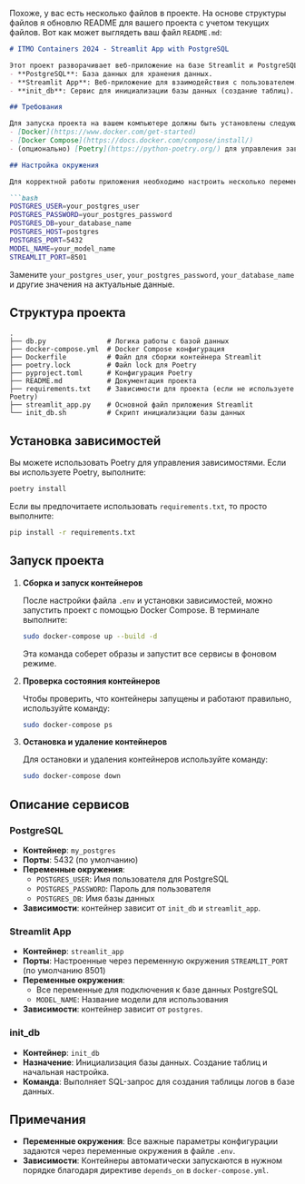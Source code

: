 Похоже, у вас есть несколько файлов в проекте. На основе структуры файлов я обновлю README для вашего проекта с учетом текущих файлов. Вот как может выглядеть ваш файл `README.md`:

```markdown
# ITMO Containers 2024 - Streamlit App with PostgreSQL

Этот проект разворачивает веб-приложение на базе Streamlit и PostgreSQL с использованием Docker Compose. Он включает три основных компонента:
- **PostgreSQL**: База данных для хранения данных.
- **Streamlit App**: Веб-приложение для взаимодействия с пользователем.
- **init_db**: Сервис для инициализации базы данных (создание таблиц).

## Требования

Для запуска проекта на вашем компьютере должны быть установлены следующие инструменты:
- [Docker](https://www.docker.com/get-started)
- [Docker Compose](https://docs.docker.com/compose/install/)
- (опционально) [Poetry](https://python-poetry.org/) для управления зависимостями.

## Настройка окружения

Для корректной работы приложения необходимо настроить несколько переменных окружения. Для этого создайте файл `.env` в корневой директории проекта и заполните его значениями:

```bash
POSTGRES_USER=your_postgres_user
POSTGRES_PASSWORD=your_postgres_password
POSTGRES_DB=your_database_name
POSTGRES_HOST=postgres
POSTGRES_PORT=5432
MODEL_NAME=your_model_name
STREAMLIT_PORT=8501
```

Замените `your_postgres_user`, `your_postgres_password`, `your_database_name` и другие значения на актуальные данные.

## Структура проекта

```
.
├── db.py               # Логика работы с базой данных
├── docker-compose.yml  # Docker Compose конфигурация
├── Dockerfile          # Файл для сборки контейнера Streamlit
├── poetry.lock         # Файл lock для Poetry
├── pyproject.toml      # Конфигурация Poetry
├── README.md           # Документация проекта
├── requirements.txt    # Зависимости для проекта (если не используете Poetry)
├── streamlit_app.py    # Основной файл приложения Streamlit
└── init_db.sh          # Скрипт инициализации базы данных
```

## Установка зависимостей

Вы можете использовать Poetry для управления зависимостями. Если вы используете Poetry, выполните:

```bash
poetry install
```

Если вы предпочитаете использовать `requirements.txt`, то просто выполните:

```bash
pip install -r requirements.txt
```

## Запуск проекта

1. **Сборка и запуск контейнеров**

   После настройки файла `.env` и установки зависимостей, можно запустить проект с помощью Docker Compose. В терминале выполните:

   ```bash
   sudo docker-compose up --build -d
   ```

   Эта команда соберет образы и запустит все сервисы в фоновом режиме.

2. **Проверка состояния контейнеров**

   Чтобы проверить, что контейнеры запущены и работают правильно, используйте команду:

   ```bash
   sudo docker-compose ps
   ```

3. **Остановка и удаление контейнеров**

   Для остановки и удаления контейнеров используйте команду:

   ```bash
   sudo docker-compose down
   ```

## Описание сервисов

### PostgreSQL

- **Контейнер**: `my_postgres`
- **Порты**: 5432 (по умолчанию)
- **Переменные окружения**:
  - `POSTGRES_USER`: Имя пользователя для PostgreSQL
  - `POSTGRES_PASSWORD`: Пароль для пользователя
  - `POSTGRES_DB`: Имя базы данных
- **Зависимости**: контейнер зависит от `init_db` и `streamlit_app`.

### Streamlit App

- **Контейнер**: `streamlit_app`
- **Порты**: Настроенные через переменную окружения `STREAMLIT_PORT` (по умолчанию 8501)
- **Переменные окружения**:
  - Все переменные для подключения к базе данных PostgreSQL
  - `MODEL_NAME`: Название модели для использования
- **Зависимости**: контейнер зависит от `postgres`.

### init_db

- **Контейнер**: `init_db`
- **Назначение**: Инициализация базы данных. Создание таблиц и начальная настройка.
- **Команда**: Выполняет SQL-запрос для создания таблицы логов в базе данных.

## Примечания

- **Переменные окружения**: Все важные параметры конфигурации задаются через переменные окружения в файле `.env`.
- **Зависимости**: Контейнеры автоматически запускаются в нужном порядке благодаря директиве `depends_on` в `docker-compose.yml`.
